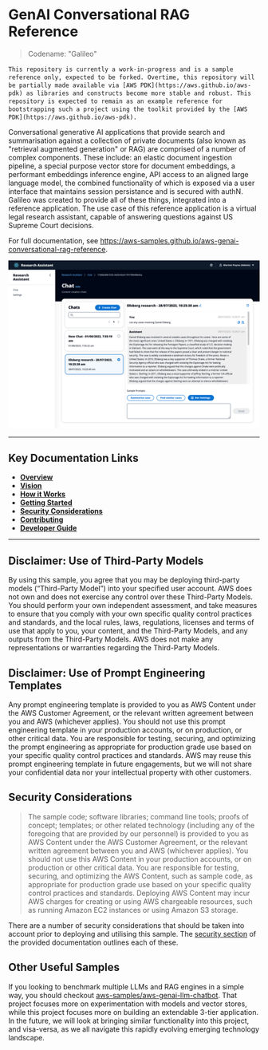 # GenAI Conversational RAG Reference

> Codename: "Galileo"

    This repository is currently a work-in-progress and is a sample reference only, expected to be forked. Overtime, this repository will be partially made available via [AWS PDK](https://aws.github.io/aws-pdk) as libraries and constructs become more stable and robust. This repository is expected to remain as an example reference for bootstrapping such a project using the toolkit provided by the [AWS PDK](https://aws.github.io/aws-pdk).

Conversational generative AI applications that provide search and summarisation against a collection of private documents (also known as "retrieval augmented generation" or RAG) are comprised of a number of complex components. These include: an elastic document ingestion pipeline, a special purpose vector store for document embeddings, a performant embeddings inference engine, API access to an aligned large language model, the combined functionality of which is exposed via a user interface that maintains session persistance and is secured with authN. Galileo was created to provide all of these things, integrated into a reference application. The use case of this reference application is a virtual legal research assistant, capable of answering questions against US Supreme Court decisions.

For full documentation, see <https://aws-samples.github.io/aws-genai-conversational-rag-reference>.

![](./docs/content/assets/images/ux-screenshot.png)

---

## Key Documentation Links

- **[Overview](https://aws-samples.github.io/aws-genai-conversational-rag-reference)**
- **[Vision](https://aws-samples.github.io/aws-genai-conversational-rag-reference/vision)**
- **[How it Works](https://aws-samples.github.io/aws-genai-conversational-rag-reference/overview)**
- **[Getting Started](https://aws-samples.github.io/aws-genai-conversational-rag-reference/quick-start)**
- **[Security Considerations](https://aws-samples.github.io/aws-genai-conversational-rag-reference/security)**
- **[Contributing](https://aws-samples.github.io/aws-genai-conversational-rag-reference/contributing)**
- **[Developer Guide](https://aws-samples.github.io/aws-genai-conversational-rag-reference/developing)**

---

## Disclaimer: Use of Third-Party Models

By using this sample, you agree that you may be deploying third-party models (“Third-Party Model”) into your specified user account. AWS does not own and does not exercise any control over these Third-Party Models. You should perform your own independent assessment, and take measures to ensure that you comply with your own specific quality control practices and standards, and the local rules, laws, regulations, licenses and terms of use that apply to you, your content, and the Third-Party Models, and any outputs from the Third-Party Models. AWS does not make any representations or warranties regarding the Third-Party Models.

## Disclaimer: Use of Prompt Engineering Templates

Any prompt engineering template is provided to you as AWS Content under the AWS Customer Agreement, or the relevant written agreement between you and AWS (whichever applies). You should not use this prompt engineering template in your production accounts, or on production, or other critical data. You are responsible for testing, securing, and optimizing the prompt engineering as appropriate for production grade use based on your specific quality control practices and standards. AWS may reuse this prompt engineering template in future engagements, but we will not share your confidential data nor your intellectual property with other customers.

## Security Considerations

> The sample code; software libraries; command line tools; proofs of concept; templates; or other related technology (including any of the foregoing that are provided by our personnel) is provided to you as AWS Content under the AWS Customer Agreement, or the relevant written agreement between you and AWS (whichever applies). You should not use this AWS Content in your production accounts, or on production or other critical data. You are responsible for testing, securing, and optimizing the AWS Content, such as sample code, as appropriate for production grade use based on your specific quality control practices and standards. Deploying AWS Content may incur AWS charges for creating or using AWS chargeable resources, such as running Amazon EC2 instances or using Amazon S3 storage.

There are a number of security considerations that should be taken into account prior to deploying and utilising this sample. The [security section](https://aws-samples.github.io/aws-genai-conversational-rag-reference/overview/security/) of the provided documentation outlines each of these.

## Other Useful Samples

If you looking to benchmark multiple LLMs and RAG engines in a simple way, you should checkout [aws-samples/aws-genai-llm-chatbot](https://github.com/aws-samples/aws-genai-llm-chatbot). That project focuses more on experimentation with models and vector stores, while this project focuses more on building an extendable 3-tier application. In the future, we will look at bringing similar functionality into this project, and visa-versa, as we all navigate this rapidly evolving emerging technology landscape.
